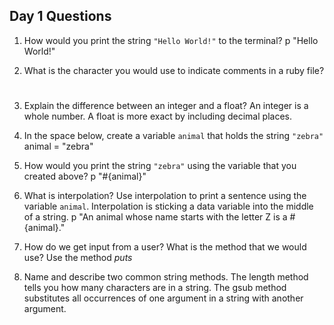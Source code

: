## Day 1 Questions

1. How would you print the string `"Hello World!"` to the terminal?
p "Hello World!"

2. What is the character you would use to indicate comments in a ruby file?
#

3. Explain the difference between an integer and a float?
An integer is a whole number. A float is more exact by including decimal places.

4. In the space below, create a variable `animal` that holds the string `"zebra"`
animal = "zebra"

5. How would you print the string `"zebra"` using the variable that you created above?
p "#{animal}"

6. What is interpolation? Use interpolation to print a sentence using the variable `animal`.
Interpolation is sticking a data variable into the middle of a string.
p "An animal whose name starts with the letter Z is a #{animal}."

7. How do we get input from a user? What is the method that we would use?
Use the method _puts_

8. Name and describe two common string methods.
The length method tells you how many characters are in a string.
The gsub method substitutes all occurrences of one argument in a string with another argument.
